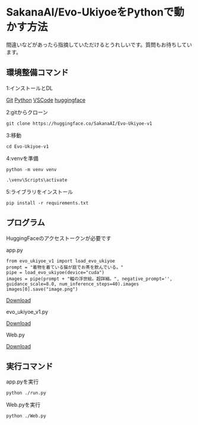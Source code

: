 SakanaAI/Evo-UkiyoeをPythonで動かす方法
================================

間違いなどがあったら指摘していただけるとうれしいです。質問もお待ちしています。

環境整備コマンド
--------

1:インストールとDL

[Git](https://gitforwindows.org/) [Python](https://www.python.org/) [VSCode](https://code.visualstudio.com/) [huggingface](https://huggingface.co/SakanaAI/Evo-Ukiyoe-v1)

2:gitからクローン


    git clone https://huggingface.co/SakanaAI/Evo-Ukiyoe-v1

3:移動


    cd Evo-Ukiyoe-v1

4:venvを準備


    python -m venv venv

    .\venv\Scripts\activate

5:ライブラリをインストール


    pip install -r requirements.txt

プログラム
-----
HuggingFaceのアクセストークンが必要です


app.py


    from evo_ukiyoe_v1 import load_evo_ukiyoe
    prompt = "着物を着ている猫が庭でお茶を飲んでいる。"
    pipe = load_evo_ukiyoe(device="cuda")
    images = pipe(prompt + "輻の浮世絵。超詳細。", negative_prompt='', guidance_scale=8.0, num_inference_steps=40).images
    images[0].save("image.png")
    

[Download](./app.py)

evo\_ukiyoe\_v1.py

[Download](./evo_ukiyoe_v1.py)

Web.py

[Download](./Web.py)

実行コマンド
------

app.pyを実行


    python ./run.py

Web.pyを実行


    python ./Web.py

